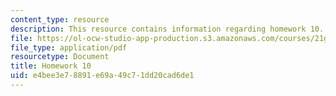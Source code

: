 ```yaml
---
content_type: resource
description: This resource contains information regarding homework 10.
file: https://ol-ocw-studio-app-production.s3.amazonaws.com/courses/21g-412-texts-topics-and-times-in-german-literature-fall-2009/e4bee3e78891e69a49c71dd20cad6de1_MIT21G_412F09_hw10.pdf
file_type: application/pdf
resourcetype: Document
title: Homework 10
uid: e4bee3e7-8891-e69a-49c7-1dd20cad6de1
---
```

